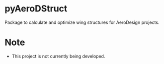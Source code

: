 # pyAeroDStruct
Package to calculate and optimize wing structures for AeroDesign projects.

# Note
- This project is not currently being developed.
